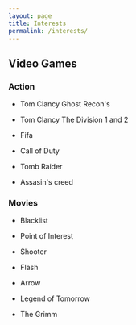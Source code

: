 ```yaml
---
layout: page
title: Interests
permalink: /interests/
---
```



## Video Games

### Action

* Tom Clancy Ghost Recon's 

* Tom Clancy The Division 1 and 2

* Fifa

* Call of Duty

* Tomb Raider

* Assasin's creed

### Movies

* Blacklist

* Point of Interest

* Shooter

* Flash

* Arrow 

* Legend of Tomorrow

* The Grimm




